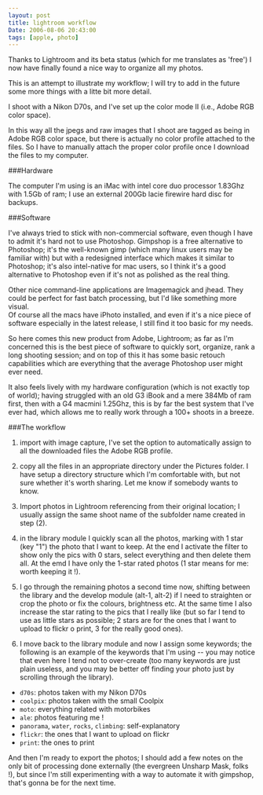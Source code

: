 ```yaml
---
layout: post
title: lightroom workflow
Date: 2006-08-06 20:43:00
tags: [apple, photo]
---
```

 

Thanks to Lightroom and its beta status (which for me translates as 'free') I now have finally found a nice way to organize all my photos.  

This is an attempt to illustrate my workflow; I will try to add in the future some more things with a litte bit more detail.  

I shoot with a Nikon D70s, and I've set up the color mode II (i.e., Adobe RGB color space).  

In this way all the jpegs and raw images that I shoot are tagged as being in Adobe RGB color space, but there is actually no color profile attached to the files. So I have to manually attach the proper color profile once I download the files to my computer.  
  
###Hardware  

The computer I'm using is an iMac with intel core duo processor 1.83Ghz with 1.5Gb of ram; I use an external 200Gb lacie firewire hard disc for backups.  
  
###Software  

I've always tried to stick with non-commercial software, even though I have to admit it's hard not to use Photoshop. Gimpshop is a free alternative to Photoshop; it's the well-known gimp (which many linux users may be familiar with) but with a redesigned interface which makes it similar to Photoshop; it's also intel-native for mac users, so I think it's a good alternative to Photoshop even if it's not as polished as the real thing.  

Other nice command-line applications are Imagemagick and jhead. They could be perfect for fast batch processing, but I'd like something more visual.  
Of course all the macs have iPhoto installed, and even if it's a nice piece of software especially in the latest release, I still find it too basic for my needs. 
 
So here comes this new product from Adobe, Lightroom; as far as I'm concerned this is the best piece of software to quickly sort, organize, rank a long shooting session; and on top of this it has some basic retouch capabilities which are everything that the average Photoshop user might ever need.  
  
It also feels lively with my hardware configuration (which is not exactly top of world); having struggled with an old G3 iBook and a mere 384Mb of ram first, then with a G4 macmini 1.25Ghz, this is by far the best system that I've ever had, which allows me to really work through a 100+ shoots in a breeze.  
  
###The workflow  

1) import with image capture, I've set the option to automatically assign to all the downloaded files the Adobe RGB profile.  
  
2) copy all the files in an appropriate directory under the Pictures folder. I have setup a directory structure which I'm comfortable with, but not sure whether it's worth sharing. Let me know if somebody wants to know.  
  
3) Import photos in Lightroom referencing from their original location; I usually assign the same shoot name of the subfolder name created in step (2).  
  
4) in the library module I quickly scan all the photos, marking with 1 star (key "1") the photo that I want to keep. At the end I activate the filter to show only the pics with 0 stars, select everything and then delete them all. At the emd I have only the 1-star rated photos (1 star means for me: worth keeping it !).  
  
5) I go through the remaining photos a second time now, shifting between the library and the develop module (alt-1, alt-2) if I need to straighten or crop the photo or fix the colours, brightness etc. At the same time I also increase the star rating to the pics that I really like (but so far I tend to use as little stars as possible; 2 stars are for the ones that I want to upload to flickr o print, 3 for the really good ones).  
  
6) I move back to the library module and now I assign some keywords; the following is an example of the keywords that I'm using -- you may notice that even here I tend not to over-create (too many keywords are just plain useless, and you may be better off finding your photo just by scrolling through the library).  


* `d70s`: photos taken with my Nikon D70s  
* `coolpix`: photos taken with the small Coolpix  
* `moto`: everything related with motorbikes  
* `ale`: photos featuring me !  
* `panorama`, `water`, `rocks`, `climbing`: self-explanatory  
* `flickr`: the ones that I want to upload on flickr  
* `print`: the ones to print

  
And then I'm ready to export the photos; I should add a few notes on the only bit of processing done externally (the evergreen Unsharp Mask, folks !), but since I'm still experimenting with a way to automate it with gimpshop, that's gonna be for the next time. 

